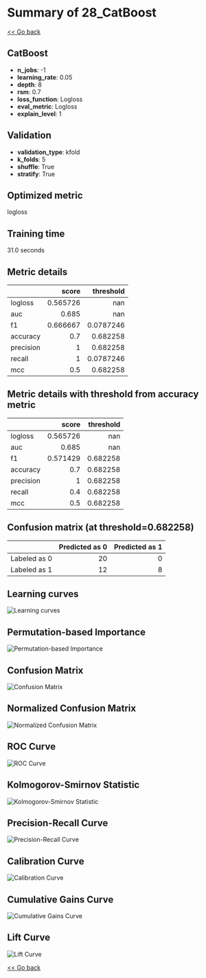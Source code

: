 # Summary of 28_CatBoost

[<< Go back](../README.md)


## CatBoost
- **n_jobs**: -1
- **learning_rate**: 0.05
- **depth**: 8
- **rsm**: 0.7
- **loss_function**: Logloss
- **eval_metric**: Logloss
- **explain_level**: 1

## Validation
 - **validation_type**: kfold
 - **k_folds**: 5
 - **shuffle**: True
 - **stratify**: True

## Optimized metric
logloss

## Training time

31.0 seconds

## Metric details
|           |    score |   threshold |
|:----------|---------:|------------:|
| logloss   | 0.565726 | nan         |
| auc       | 0.685    | nan         |
| f1        | 0.666667 |   0.0787246 |
| accuracy  | 0.7      |   0.682258  |
| precision | 1        |   0.682258  |
| recall    | 1        |   0.0787246 |
| mcc       | 0.5      |   0.682258  |


## Metric details with threshold from accuracy metric
|           |    score |   threshold |
|:----------|---------:|------------:|
| logloss   | 0.565726 |  nan        |
| auc       | 0.685    |  nan        |
| f1        | 0.571429 |    0.682258 |
| accuracy  | 0.7      |    0.682258 |
| precision | 1        |    0.682258 |
| recall    | 0.4      |    0.682258 |
| mcc       | 0.5      |    0.682258 |


## Confusion matrix (at threshold=0.682258)
|              |   Predicted as 0 |   Predicted as 1 |
|:-------------|-----------------:|-----------------:|
| Labeled as 0 |               20 |                0 |
| Labeled as 1 |               12 |                8 |

## Learning curves
![Learning curves](learning_curves.png)

## Permutation-based Importance
![Permutation-based Importance](permutation_importance.png)
## Confusion Matrix

![Confusion Matrix](confusion_matrix.png)


## Normalized Confusion Matrix

![Normalized Confusion Matrix](confusion_matrix_normalized.png)


## ROC Curve

![ROC Curve](roc_curve.png)


## Kolmogorov-Smirnov Statistic

![Kolmogorov-Smirnov Statistic](ks_statistic.png)


## Precision-Recall Curve

![Precision-Recall Curve](precision_recall_curve.png)


## Calibration Curve

![Calibration Curve](calibration_curve_curve.png)


## Cumulative Gains Curve

![Cumulative Gains Curve](cumulative_gains_curve.png)


## Lift Curve

![Lift Curve](lift_curve.png)



[<< Go back](../README.md)
